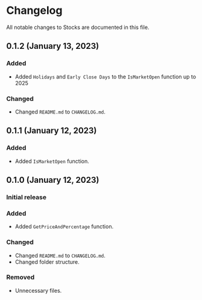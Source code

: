 # Changelog

All notable changes to Stocks are documented in this file.

## 0.1.2 (January 13, 2023)

### Added

- Added `Holidays` and `Early Close Days` to the `IsMarketOpen` function up to 2025

### Changed

- Changed `README.md` to `CHANGELOG.md`.

## 0.1.1 (January 12, 2023)

### Added

- Added `IsMarketOpen` function.

## 0.1.0 (January 12, 2023)

### Initial release

### Added

- Added `GetPriceAndPercentage` function.

### Changed

- Changed `README.md` to `CHANGELOG.md`.
- Changed folder structure.

### Removed

- Unnecessary files.
